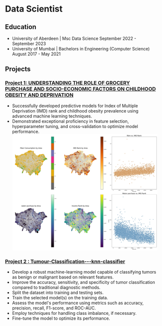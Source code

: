 # Data Scientist

## Education
* University of Aberdeen | 
  Msc Data Science
  September 2022 - September 2023
* University of Mumbai | 
  Bachelors in Engineering (Computer Science)
  August 2017 - May 2021

## Projects
### [Project 1: UNDERSTANDING THE ROLE OF GROCERY PURCHASE AND SOCIO-ECONOMIC FACTORS ON CHILDHOOD OBESITY AND DEPRIVATION](https://github.com/vrajesh990/Tesco)
* Successfully developed predictive models for Index of Multiple Deprivation (IMD) rank and childhood obesity prevalence using advanced machine learning techniques.
* Demonstrated exceptional proficiency in feature selection, hyperparameter tuning, and cross-validation to optimize model performance.
![](https://github.com/vrajesh990/vrajesh990.github.io/blob/main/images/IMD_visual.jpg)

### [Project 2 : Tumour-Classification---knn-classifier](https://github.com/vrajesh990/Tumour-Classification---knn-classifier)
* Develop a robust machine-learning model capable of classifying tumors as benign or malignant based on relevant features.
* Improve the accuracy, sensitivity, and specificity of tumor classification compared to traditional diagnostic methods.
* Split the dataset into training and testing sets.
* Train the selected model(s) on the training data.
* Assess the model's performance using metrics such as accuracy, precision, recall, F1-score, and ROC-AUC.
* Employ techniques for handling class imbalance, if necessary.
* Fine-tune the model to optimize its performance.

